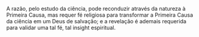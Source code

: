 ﻿A razão, pelo estudo da ciência, pode reconduzir  através da natureza à Primeira Causa, mas requer fé religiosa para transformar a Primeira Causa da ciência em um Deus de salvação; e a revelação é ademais requerida para validar uma tal fé, tal insight espiritual.